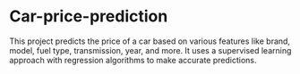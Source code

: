 # Car-price-prediction
This project predicts the price of a car based on various features like brand, model, fuel type, transmission, year, and more. It uses a supervised learning approach with regression algorithms to make accurate predictions.
